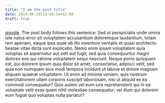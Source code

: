 ```yaml
---
title: "I am the post title"
date: 2019-06-20T13:48:54+02:00
draft: true
---
```


[google](https://google.com). The post body follows this sentence: Sed ut
perspiciatis unde omnis iste natus error sit voluptatem accusantium doloremque
laudantium, totam rem aperiam, eaque ipsa quae ab illo inventore veritatis et
quasi architecto beatae vitae dicta sunt explicabo. Nemo enim ipsam voluptatem
quia voluptas sit aspernatur aut odit aut fugit, sed quia consequuntur magni
dolores eos qui ratione voluptatem sequi nesciunt. Neque porro quisquam est, qui
dolorem ipsum quia dolor sit amet, consectetur, adipisci velit, sed quia non
numquam eius modi tempora incidunt ut labore et dolore magnam aliquam quaerat
voluptatem. Ut enim ad minima veniam, quis nostrum exercitationem ullam corporis
suscipit laboriosam, nisi ut aliquid ex ea commodi consequatur? Quis autem vel
eum iure reprehenderit qui in ea voluptate velit esse quam nihil molestiae
consequatur, vel illum qui dolorem eum fugiat quo voluptas nulla pariatur?
